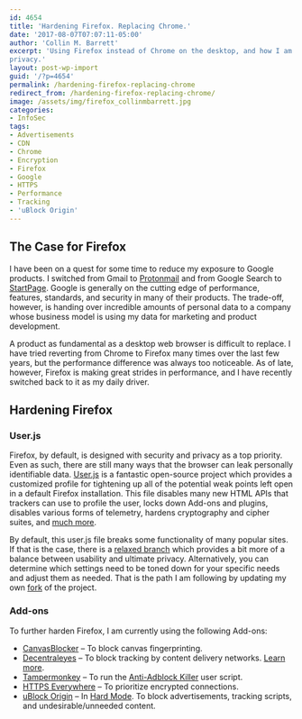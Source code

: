 ```yaml
---
id: 4654
title: 'Hardening Firefox. Replacing Chrome.'
date: '2017-08-07T07:07:11-05:00'
author: 'Collin M. Barrett'
excerpt: 'Using Firefox instead of Chrome on the desktop, and how I am hardening Firefox to increase security and
privacy.'
layout: post-wp-import
guid: '/?p=4654'
permalink: /hardening-firefox-replacing-chrome
redirect_from: /hardening-firefox-replacing-chrome/
image: /assets/img/firefox_collinmbarrett.jpg
categories:
- InfoSec
tags:
- Advertisements
- CDN
- Chrome
- Encryption
- Firefox
- Google
- HTTPS
- Performance
- Tracking
- 'uBlock Origin'
---
```


## The Case for Firefox

I have been on a quest for some time to reduce my exposure to Google products. I switched from Gmail to
[Protonmail](https://protonmail.com/) and from Google Search to [StartPage](https://www.startpage.com/). Google is
generally on the cutting edge of performance, features, standards, and security in many of their products. The
trade-off, however, is handing over incredible amounts of personal data to a company whose business model is using my
data for marketing and product development.

A product as fundamental as a desktop web browser is difficult to replace. I have tried reverting from Chrome to Firefox
many times over the last few years, but the performance difference was always too noticeable. As of late, however,
Firefox is making great strides in performance, and I have recently switched back to it as my daily driver.

## Hardening Firefox

### User.js

Firefox, by default, is designed with security and privacy as a top priority. Even as such, there are still many ways
that the browser can leak personally identifiable data. [User.js](https://github.com/pyllyukko/user.js) is a fantastic
open-source project which provides a customized profile for tightening up all of the potential weak points left open in
a default Firefox installation. This file disables many new HTML APIs that trackers can use to profile the user, locks
down Add-ons and plugins, disables various forms of telemetry, hardens cryptography and cipher suites, and [much
more](https://github.com/pyllyukko/user.js#what-does-it-do).

By default, this user.js file breaks some functionality of many popular sites. If that is the case, there is a [relaxed
branch](https://github.com/pyllyukko/user.js/tree/relaxed) which provides a bit more of a balance between usability and
ultimate privacy. Alternatively, you can determine which settings need to be toned down for your specific needs and
adjust them as needed. That is the path I am following by updating my own
[fork](https://github.com/pyllyukko/user.js/compare/master...collinbarrett:master) of the project.

### Add-ons

To further harden Firefox, I am currently using the following Add-ons:

- [CanvasBlocker](https://addons.mozilla.org/en-US/firefox/addon/canvasblocker/) – To block canvas fingerprinting.
- [Decentraleyes](https://addons.mozilla.org/en-US/firefox/addon/decentraleyes/) – To block tracking by content delivery
networks. [Learn more](/decentraleyes-block-cdn-tracking/).
- [Tampermonkey](https://addons.mozilla.org/en-US/firefox/addon/tampermonkey/) – To run the [Anti-Adblock
Killer](https://reek.github.io/anti-adblock-killer/) user script.
- [HTTPS Everywhere](https://addons.mozilla.org/en-US/firefox/addon/https-everywhere/) – To prioritize encrypted
connections.
- [uBlock Origin](https://addons.mozilla.org/en-US/firefox/addon/ublock-origin/) – In [Hard
Mode](https://github.com/gorhill/uBlock/wiki/Blocking-mode:-hard-mode). To block advertisements, tracking scripts, and
undesirable/unneeded content.